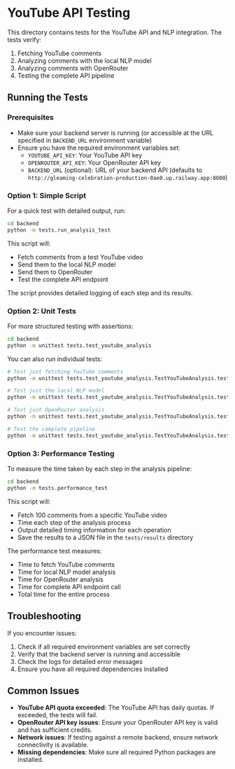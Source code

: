 # YouTube API Testing

This directory contains tests for the YouTube API and NLP integration. The tests verify:

1. Fetching YouTube comments
2. Analyzing comments with the local NLP model
3. Analyzing comments with OpenRouter
4. Testing the complete API pipeline

## Running the Tests

### Prerequisites

- Make sure your backend server is running (or accessible at the URL specified in `BACKEND_URL` environment variable)
- Ensure you have the required environment variables set:
  - `YOUTUBE_API_KEY`: Your YouTube API key
  - `OPENROUTER_API_KEY`: Your OpenRouter API key
  - `BACKEND_URL` (optional): URL of your backend API (defaults to `http://gleaming-celebration-production-0ae0.up.railway.app:8080`)

### Option 1: Simple Script

For a quick test with detailed output, run:

```bash
cd backend
python -m tests.run_analysis_test
```

This script will:
- Fetch comments from a test YouTube video
- Send them to the local NLP model
- Send them to OpenRouter
- Test the complete API endpoint

The script provides detailed logging of each step and its results.

### Option 2: Unit Tests

For more structured testing with assertions:

```bash
cd backend
python -m unittest tests.test_youtube_analysis
```

You can also run individual tests:

```bash
# Test just fetching YouTube comments
python -m unittest tests.test_youtube_analysis.TestYouTubeAnalysis.test_fetch_youtube_comments

# Test just the local NLP model
python -m unittest tests.test_youtube_analysis.TestYouTubeAnalysis.test_local_nlp_model

# Test just OpenRouter analysis
python -m unittest tests.test_youtube_analysis.TestYouTubeAnalysis.test_openrouter_analysis

# Test the complete pipeline
python -m unittest tests.test_youtube_analysis.TestYouTubeAnalysis.test_complete_pipeline
```

### Option 3: Performance Testing

To measure the time taken by each step in the analysis pipeline:

```bash
cd backend
python -m tests.performance_test
```

This script will:
- Fetch 100 comments from a specific YouTube video
- Time each step of the analysis process
- Output detailed timing information for each operation
- Save the results to a JSON file in the `tests/results` directory

The performance test measures:
- Time to fetch YouTube comments
- Time for local NLP model analysis
- Time for OpenRouter analysis
- Time for complete API endpoint call
- Total time for the entire process

## Troubleshooting

If you encounter issues:

1. Check if all required environment variables are set correctly
2. Verify that the backend server is running and accessible
3. Check the logs for detailed error messages
4. Ensure you have all required dependencies installed

## Common Issues

- **YouTube API quota exceeded**: The YouTube API has daily quotas. If exceeded, the tests will fail.
- **OpenRouter API key issues**: Ensure your OpenRouter API key is valid and has sufficient credits.
- **Network issues**: If testing against a remote backend, ensure network connectivity is available.
- **Missing dependencies**: Make sure all required Python packages are installed. 
